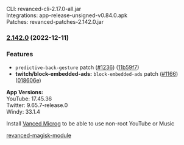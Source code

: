 CLI: revanced-cli-2.17.0-all.jar  
Integrations: app-release-unsigned-v0.84.0.apk  
Patches: revanced-patches-2.142.0.jar  

### [2.142.0](https://github.com/revanced/revanced-patches/compare/v2.141.0...v2.142.0) (2022-12-11)


### Features

* `predictive-back-gesture` patch ([#1236](https://github.com/revanced/revanced-patches/issues/1236)) ([11b59f7](https://github.com/revanced/revanced-patches/commit/11b59f767c94514d49a84593618ff9d2aace2636))
* **twitch/block-embedded-ads:** `block-embedded-ads` patch ([#1166](https://github.com/revanced/revanced-patches/issues/1166)) ([018606e](https://github.com/revanced/revanced-patches/commit/018606e9832c43836b6b8f4fbd623adb8876d162))




  
**App Versions:**  
YouTube: 17.45.36  
Twitter: 9.65.7-release.0  
Windy: 33.1.4  

Install [Vanced Microg](https://github.com/inotia00/VancedMicroG/releases) to be able to use non-root YouTube or Music  

[revanced-magisk-module](https://github.com/Vucko130/revanced-magisk-module)  
